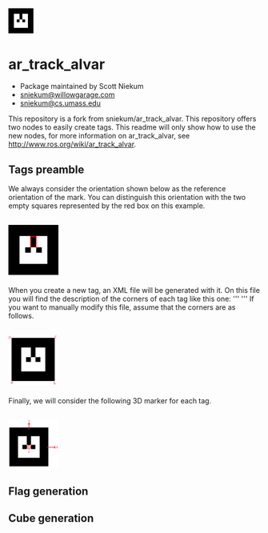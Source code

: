 ## <img src="readme_images/MarkerData_0.png" width="50">
# ar_track_alvar
- Package maintained by Scott Niekum
- sniekum@willowgarage.com
- sniekum@cs.umass.edu

This repository is a fork from sniekum/ar_track_alvar. This repository offers two nodes to easily create tags.
This readme will only show how to use the new nodes, for more information on ar_track_alvar, see http://www.ros.org/wiki/ar_track_alvar.

## Tags preamble

We always consider the orientation shown below as the reference orientation of the mark. You can distinguish this orientation with the two empty squares represented by the red box on this example.
## <img src="readme_images/MarkerRef.png" width="100">

When you create a new tag, an XML file will be generated with it. On this file you will find the description of the corners of each tag like this one:
'''
    <corner x="-2" y="-2" z="0" />
    <corner x="2" y="-2" z="0" />
    <corner x="2" y="2" z="0" />
    <corner x="-2" y="2" z="0" />
'''
If you want to manually modify this file, assume that the corners are as follows.
## <img src="readme_images/corners.png" width="100">

Finally, we will consider the following 3D marker for each tag.
## <img src="readme_images/MarkerAxes.png" width="100">

## Flag generation


## Cube generation
